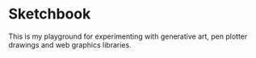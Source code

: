 # Sketchbook

This is my playground for experimenting with generative art, pen plotter drawings and web graphics libraries.
